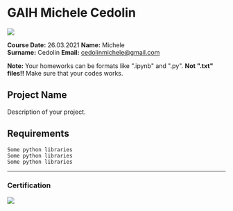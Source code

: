 # GAIH Michele Cedolin
![](img/newlogo.png)

**Course Date:** 26.03.2021 
**Name:** Michele  
**Surname:** Cedolin
**Email:** cedolinmichele@gmail.com  

**Note:** Your homeworks can be formats like ".ipynb" and ".py". **Not ".txt" files!!** Make sure that your codes works.  

## Project Name
Description of your project.

## Requirements
```
Some python libraries
Some python libraries
Some python libraries
```
---

### Certification
![](img/TopLearnerCertificate.png)

